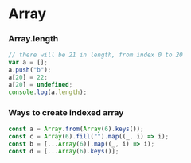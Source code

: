 # Array

### Array.length

```js
// there will be 21 in length, from index 0 to 20
var a = [];
a.push("b");
a[20] = 22;
a[20] = undefined;
console.log(a.length); 
```

### Ways to create indexed array

```js
const a = Array.from(Array(6).keys());
const c = Array(6).fill("").map((_, i) => i);
const b = [...Array(6)].map((_, i) => i);
const d = [...Array(6).keys()];
```
